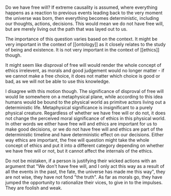 Do we have free will?
If extreme causality is assumed, where everything happens as a reaction to previous events leading back to the very moment the universe was born, then everything becomes deterministic, including our thoughts, actions, decisions.
This would mean we do not have free will, but are merely living out the path that was layed out to us.

The importance of this question varies based on the context. 
It might be very important in the context of [[ontology]] as it closely relates to the study of being and existence.
It is not very important in the context of [[ethics]] though.

It might seem like disproval of free will would render the whole concept of ethics irrelevent, as morals and good judgement would no longer matter - if we cannot make a free choice, it does not matter which choice is good or bad, as we will not be able to use this knowledge.

I disagree with this motion though.
The significance of disproval of free will would lie somewhere on a metaphysical plane, while according to this idea humans would be bound to the physical world as primitve actors living out a deterministic life. Metaphysical significance is insignificant to a purely physical creature.
Regardless of whether we have free will or do not, it does not change the perceived moral significance of ethics in this physical world.
In other words we either have free will and ethics are important for us to make good decisions, or we do not have free will and ethics are part of the deterministic timeline and have deterministic effect on our decisions. Either way ethics are important, the free will question might take the whole concept of ethics and put it into a different category depending on whether we have free will or not, but it cannot affect the internals of the ethics.

Do not be mistaken, if a person is justifying their wicked actions with an argument that "We don't have free will, and I only act this way as a result of all the events in the past, the fate, the universe has made me this way", they are not wise, they have not fond "the truth". As far as morals go, they have jumped the opportunity to rationalize their vices, to give in to the impulses. They are foolish and weak.

